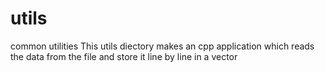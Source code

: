 # utils
common utilities
This utils diectory makes an cpp application 
which reads the data from the file and store it line by line in a vector
